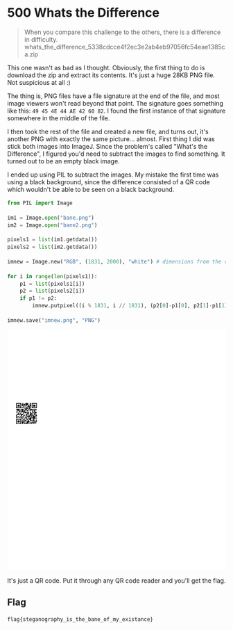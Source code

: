 # 500 Whats the Difference

> When you compare this challenge to the others, there is a difference in difficulty.
> whats_the_difference_5338cdcce4f2ec3e2ab4eb97056fc54eae1385ca.zip

This one wasn't as bad as I thought. Obviously, the first thing to do is download the zip and extract its contents. It's just a huge 28KB PNG file. Not suspicious at all :)

The thing is, PNG files have a file signature at the end of the file, and most image viewers won't read beyond that point. The signature goes something like this: `49 45 4E 44 AE 42 60 82`. I found the first instance of that signature somewhere in the middle of the file.

I then took the rest of the file and created a new file, and turns out, it's another PNG with exactly the same picture... almost. First thing I did was stick both images into ImageJ. Since the problem's called "What's the Difference", I figured you'd need to subtract the images to find something. It turned out to be an empty black image.

I ended up using PIL to subtract the images. My mistake the first time was using a black background, since the difference consisted of a QR code which wouldn't be able to be seen on a black background.

```python
from PIL import Image

im1 = Image.open("bane.png")
im2 = Image.open("bane2.png")

pixels1 = list(im1.getdata())
pixels2 = list(im2.getdata())

imnew = Image.new("RGB", (1831, 2000), "white") # dimensions from the original image

for i in range(len(pixels1)):
	p1 = list(pixels1[i])
	p2 = list(pixels2[i])
	if p1 != p2:
		imnew.putpixel((i % 1831, i // 1831), (p2[0]-p1[0], p2[1]-p1[1], p2[2]-p1[2]))

imnew.save("imnew.png", "PNG")
```

![imnew.png](files/imnew.png)

It's just a QR code. Put it through any QR code reader and you'll get the flag.

## Flag

`flag{steganography_is_the_bane_of_my_existance}`

